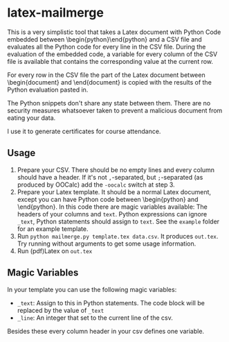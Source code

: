 latex-mailmerge
===============

This is a very simplistic tool that takes a Latex document with Python Code embedded between \begin{python}\end{python} and a CSV file and evaluates all the Python code for every line in the CSV file. During the evaluation of the embedded code, a variable for every column of the CSV file is available that contains the corresponding value at the current row.

For every row in the CSV file the part of the Latex document between \begin{document} and \end{document} is copied with the results of the Python evaluation pasted in.

The Python snippets don't share any state between them. There are no security measures whatsoever taken to prevent a malicious document from eating your data.

I use it to generate certificates for course attendance.

Usage
-----

1. Prepare your CSV. There should be no empty lines and every column should have a header. If it's not `,`-separated, but `;`-separated (as produced by OOCalc) add the `-oocalc` switch at step 3.
2. Prepare your Latex template. It should be a normal Latex document, except you can have Python code between \begin{python} and \end{python}. In this code there are magic variables available: The headers of your columns and `text`. Python expressions can ignore `_text`, Python statements should assign to `text`. See the `example` folder for an example template.
3. Run `python mailmerge.py template.tex data.csv`. It produces `out.tex`. Try running without arguments to get some usage information.
4. Run (pdf)Latex on `out.tex`

Magic Variables
---------------

In your template you can use the following magic variables:

* `_text`: Assign to this in Python statements. The code block will be replaced by the value of `_text`
* `_line`: An integer that set to the current line of the csv.

Besides these every column header in your csv defines one variable.